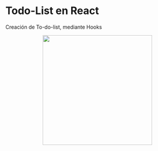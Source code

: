# Todo-List en React
 Creación de To-do-list, mediante Hooks
 
  <p align="center">
    <img height="300em" src=" https://raw.githubusercontent.com/AGCG1991/AGCG1991.github.io/049e892607a82d911442d86816a8974ca5a372d3/img/TodoList.PNG" />
    
</p>
 

